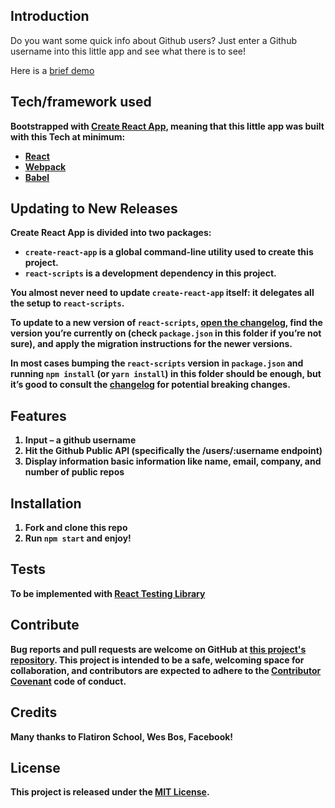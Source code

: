 ## Introduction
Do you want some quick info about Github users? Just enter a Github username into this little app and see what there is to see!

Here is a [brief demo](https://drive.google.com/open?id=1CZw6-E8SjrRAKShHfO_K-8DrpkuFivjl)

## Tech/framework used

<b>Bootstrapped with [Create React App](https://github.com/facebook/create-react-app), meaning that this little app was built with this Tech at minimum:
- [React](https://reactjs.org) 
- [Webpack](https://webpack.js.org)
- [Babel](https://babeljs.io)

## Updating to New Releases

Create React App is divided into two packages:

- `create-react-app` is a global command-line utility used to create this project.
- `react-scripts` is a development dependency in this project.

You almost never need to update `create-react-app` itself: it delegates all the setup to `react-scripts`.

To update to a new version of `react-scripts`, [open the changelog](https://github.com/facebook/create-react-app/blob/master/CHANGELOG.md), find the version you’re currently on (check `package.json` in this folder if you’re not sure), and apply the migration instructions for the newer versions.

In most cases bumping the `react-scripts` version in `package.json` and running `npm install` (or `yarn install`) in this folder should be enough, but it’s good to consult the [changelog](https://github.com/facebook/create-react-app/blob/master/CHANGELOG.md) for potential breaking changes.

## Features
1.	Input – a github username
2.	Hit the Github Public API (specifically the /users/:username endpoint)
3.	Display information basic information like name, email, company, and number of public repos

## Installation
1. Fork and clone this repo
2. Run `npm start` and enjoy!

## Tests
To be implemented with [React Testing Library](https://github.com/kentcdodds/react-testing-library)

## Contribute

Bug reports and pull requests are welcome on GitHub at [this project's repository](https://github.com/kkterai/github-user-info). This project is intended to be a safe, welcoming space for collaboration, and contributors are expected to adhere to the [Contributor Covenant](https://www.contributor-covenant.org) code of conduct.

## Credits
Many thanks to Flatiron School, Wes Bos, Facebook!

## License
This project is released under the [MIT License](https://opensource.org/licenses/MIT).
